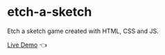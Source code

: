 # etch-a-sketch
Etch a sketch game created with HTML, CSS and JS.

[Live Demo](https://chicco4.github.io/recipes-website/) :point_left:
